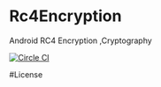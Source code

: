 # Rc4Encryption
Android RC4 Encryption ,Cryptography
                    
                    


[![Circle CI](https://circleci.com/gh/kusha-b-k/Rc4Encryption/tree/master.svg?style=shield&circle-token=:circle-token)](https://circleci.com/gh/kusha-b-k/Rc4Encryption/tree/master)


#License
